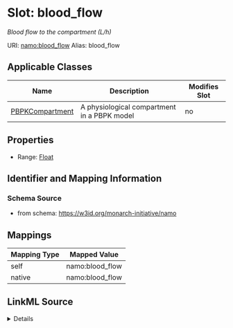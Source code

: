

# Slot: blood_flow 


_Blood flow to the compartment (L/h)_





URI: [namo:blood_flow](https://w3id.org/monarch-initiative/namo/blood_flow)
Alias: blood_flow

<!-- no inheritance hierarchy -->





## Applicable Classes

| Name | Description | Modifies Slot |
| --- | --- | --- |
| [PBPKCompartment](PBPKCompartment.md) | A physiological compartment in a PBPK model |  no  |






## Properties

* Range: [Float](Float.md)




## Identifier and Mapping Information






### Schema Source


* from schema: https://w3id.org/monarch-initiative/namo




## Mappings

| Mapping Type | Mapped Value |
| ---  | ---  |
| self | namo:blood_flow |
| native | namo:blood_flow |




## LinkML Source

<details>
```yaml
name: blood_flow
description: Blood flow to the compartment (L/h)
from_schema: https://w3id.org/monarch-initiative/namo
rank: 1000
alias: blood_flow
owner: PBPKCompartment
domain_of:
- PBPKCompartment
range: float

```
</details>